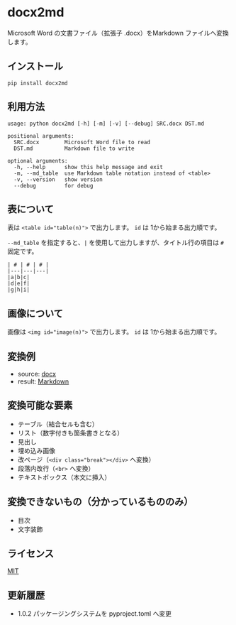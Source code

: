 # docx2md

Microsoft Word の文書ファイル（拡張子 .docx）をMarkdown ファイルへ変換します。

## インストール

```
pip install docx2md
```

## 利用方法

```
usage: python docx2md [-h] [-m] [-v] [--debug] SRC.docx DST.md

positional arguments:
  SRC.docx        Microsoft Word file to read
  DST.md          Markdown file to write

optional arguments:
  -h, --help      show this help message and exit
  -m, --md_table  use Markdown table notation instead of <table>
  -v, --version   show version
  --debug         for debug
```

## 表について

表は ```<table id="table(n)">``` で出力します。
```id``` は 1から始まる出力順です。

```--md_table``` を指定すると、```|``` を使用して出力しますが、タイトル行の項目は ```#``` 固定です。

```
| # | # | # |
|---|---|---|
|a|b|c|
|d|e|f|
|g|h|i|
```

## 画像について

画像は ```<img id="image(n)">``` で出力します。
```id``` は 1から始まる出力順です。

## 変換例

* source: [docx](example/example.docx)
* result: [Markdown](example/example/README.md)


## 変換可能な要素

* テーブル（結合セルも含む）
* リスト（数字付きも箇条書きとなる）
* 見出し
* 埋め込み画像
* 改ページ（```<div class="break"></div>``` へ変換）
* 段落内改行（```<br>``` へ変換）
* テキストボックス（本文に挿入）

## 変換できないもの（分かっているもののみ）

* 目次
* 文字装飾

## ライセンス

[MIT](LINCENSE)

## 更新履歴

- 1.0.2 パッケージングシステムを pyproject.toml へ変更